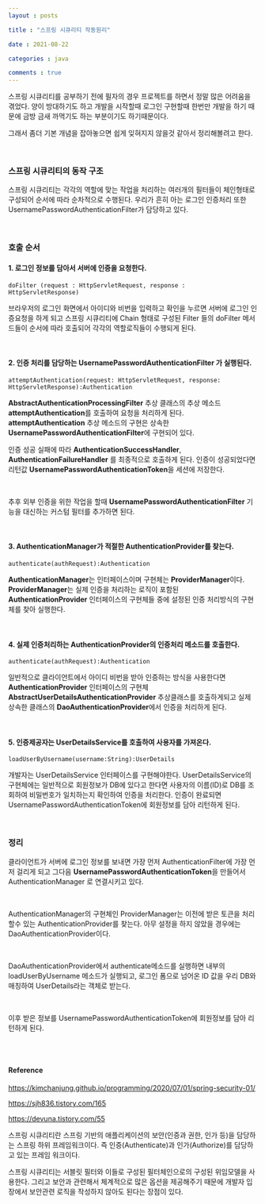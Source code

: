 ```yaml
---
layout : posts

title : "스프링 시큐리티 작동원리"

date : 2021-08-22

categories : java

comments : true
---
```




스프링 시큐리티를 공부하기 전에 필자의 경우 프로젝트를 하면서 정말 많은 어려움을 겪었다. 양이 방대하기도 하고 개발을 시작할때 로그인 구현할때 한번만 개발을 하기 때문에 금방 금새 까먹기도 하는 부분이기도 하기때문이다.

그래서 좀더 기본 개념을 잡아놓으면 쉽게 잊혀지지 않을것 같아서 정리해볼려고 한다.

<br>

### 스프링 시큐리티의 동작 구조

스프링 시큐리티는 각각의 역할에 맞는 작업을 처리하는 여러개의 필터들이 체인형태로 구성되어 순서에 따라 순차적으로 수행된다. 우리가 흔히 아는 로그인 인증처리 또한 UsernamePasswordAuthenticationFilter가 담당하고 있다.

<br>

### 호출 순서

#### 1. 로그인 정보를 담아서 서버에 인증을 요청한다.

`doFilter (request : HttpServletRequest, response : HttpServletResponse)`

브라우저의 로그인 화면에서 아이디와 비번을 입력하고 확인을 누르면 서버에  로그인 인증요청을 하게 되고 스프링 시큐리티에 Chain 형태로 구성된 Filter 들의 doFilter 메서드들이 순서에 따라 호출되어 각각의 역할로직들이 수행되게 된다.

<br>

#### 2. 인증 처리를 담당하는 UsernamePasswordAuthenticationFilter 가 실행된다.

`attemptAuthentication(request: HttpServletRequest, response: HttpServletResponse):Authentication`

**AbstractAuthenticationProcessingFilter** 추상 클래스의 추상 메소드 **attemptAuthentication**를 호출하여 요청을 처리하게 된다. **attemptAuthentication** 추상 메소드의 구현은 상속한 **UsernamePasswordAuthenticationFilter**에 구현되어 있다.

인증 성공 실패에 따라 **AuthenticationSuccessHandler**, **AuthenticationFailureHandler** 를 최종적으로 호출하게 된다. 인증이 성공되었다면 리턴값 **UsernamePasswordAuthenticationToken**을 세션에 저장한다.

<br>

추후 외부 인증을 위한 작업을 할때 **UsernamePasswordAuthenticationFilter** 기능을 대신하는 커스텀 필터를 추가하면 된다.

<br>

#### 3. AuthenticationManager가 적절한 AuthenticationProvider를 찾는다.

`authenticate(authRequest):Authentication`

**AuthenticationManager**는 인터페이스이며 구현체는 **ProviderManager**이다. **ProviderManager**는 실제 인증을 처리하는 로직이 포함된 **AuthenticationProvider** 인터페이스의 구현체들 중에 설정된 인증 처리방식의 구현체를 찾아 실행한다.

<br>

#### 4. 실제 인증처리하는 AuthenticationProvider의 인증처리 메소드를 호출한다.

`authenticate(authRequest):Authentication`

일반적으로 클라이언트에서 아이디 비번을 받아 인증하는 방식을 사용한다면 **AuthenticationProvider** 인터페이스의 구현체 **AbstractUserDetailsAuthenticationProvider** 추상클래스를 호출하게되고 실제 상속한 클래스의 **DaoAuthenticationProvider**에서 인증을 처리하게 된다.

<br>

#### 5. 인증제공자는 UserDetailsService를 호출하여 사용자를 가져온다.

`loadUserByUsername(username:String):UserDetails`

개발자는 UserDetailsService 인터페이스를 구현해야한다. UserDetailsService의 구현체에는 일반적으로 회원정보가 DB에 있다고 한다면 사용자의 이름(ID)로 DB를 조회하여 비밀번호가 일치하는지 확인하여 인증을 처리한다. 인증이 완료되면 UsernamePasswordAuthenticationToken에 회원정보를 담아 리턴하게 된다.

<br>

### 정리

클라이언트가 서버에 로그인 정보를 보내면 가장 먼저 AuthenticationFilter에 가장 먼저 걸리게 되고 그다음 **UsernamePasswordAuthenticationToken**을 만들어서 AuthenticationManager 로 연결시키고 있다.

<br>

AuthenticationManager의 구현체인 ProviderManager는 이전에 받은 토큰을 처리할수 있는 AuthenticationProvider를 찾는다. 아무 설정을 하지 않았을 경우에는 DaoAuthenticationProvider이다.

<br>

DaoAuthenticationProvider에서 authenticate메소드를 실행하면 내부의 loadUserByUsername 메소드가 실행되고, 로그인 폼으로 넘어온 ID 값을 우리 DB와 매칭하여 UserDetails라는 객체로 받는다.

<br>

이후 받은 정보를 UsernamePasswordAuthenticationToken에 회원정보를 담아 리턴하게 된다.

<br>

<br>

#### Reference

https://kimchanjung.github.io/programming/2020/07/01/spring-security-01/

https://sjh836.tistory.com/165

https://devuna.tistory.com/55







 

스프링 시큐리티란 스프링 기반의 애플리케이션의 보안(인증과 권한, 인가 등)을 담당하는 스프링 하위 프레임워크이다. 즉 인증(Authenticate)과 인가(Authorize)를 담당하고 있는 프레임 워크이다.

스프링 시큐리티는 서블릿 필터와 이들로 구성된 필터체인으로의 구성된 위임모델을 사용한다. 그리고 보안과 관련해서 체계적으로 많은 옵션을 제공해주기 때문에 개발자 입장에서 보안관련 로직을 작성하지 않아도 된다는 장점이 있다.

 
